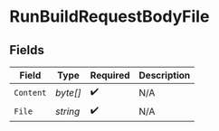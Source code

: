 # RunBuildRequestBodyFile


## Fields

| Field              | Type               | Required           | Description        |
| ------------------ | ------------------ | ------------------ | ------------------ |
| `Content`          | *byte[]*           | :heavy_check_mark: | N/A                |
| `File`             | *string*           | :heavy_check_mark: | N/A                |